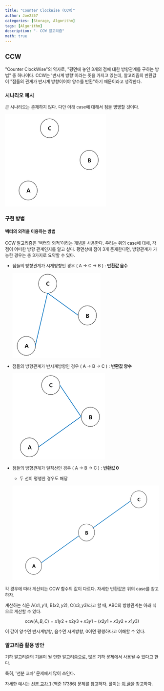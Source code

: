 ```yaml
---
title: "Counter ClockWise (CCW)"
author: Joe2357
categories: [Storage, Algorithm]
tags: [Algorithm]
description: "- CCW 알고리즘"
math: true
---
```




## CCW

"Counter ClockWise"의 약자로, "평면에 놓인 3개의 점에 대한 방향관계를 구하는 방법" 중 하나이다. CCW는 '반시계 방향'이라는 뜻을 가지고 있는데, 알고리즘의 반환값이 "점들의 관계가 반시계 방향이어야 양수를 반환"하기 때문이라고 생각한다.


### 시나리오 예시

큰 시나리오는 존재하지 않다. 다만 아래 case에 대해서 점을 명명할 것이다.

![ccw1](https://github.com/Joe2357/Joe2357.github.io/blob/main/assets/img/post/storage/algorithm/ccw/ccw1.png?raw=true)


### 구현 방법

#### 벡터의 외적을 이용하는 방법

CCW 알고리즘은 '벡터의 외적'이라는 개념을 사용한다. 우리는 위의 case에 대해, 각 점이 어떠한 방향 관계인지를 알고 싶다. 평면상에 점이 3개 존재한다면, 방향관계가 가능한 경우는 총 3가지로 요약할 수 있다.

- 점들의 방향관계가 시계방향인 경우 ( A -> C -> B ) : **반환값 음수**

  ![ccw2](https://github.com/Joe2357/Joe2357.github.io/blob/main/assets/img/post/storage/algorithm/ccw/ccw2.png?raw=true)

- 점들의 방향관계가 반시계방향인 경우 ( A -> B -> C ) : **반환값 양수**

  ![ccw3](https://github.com/Joe2357/Joe2357.github.io/blob/main/assets/img/post/storage/algorithm/ccw/ccw3.png?raw=true)

- 점들의 방향관계가 일직선인 경우 ( A -> B -> C ) : **반환값 0**

  - 두 선이 평행한 경우도 해당

  ![ccw4](https://github.com/Joe2357/Joe2357.github.io/blob/main/assets/img/post/storage/algorithm/ccw/ccw4.png?raw=true)

각 경우에 따라 계산되는 CCW 함수의 값이 다르다. 자세한 반환값은 위의 case를 참고하자.

계산하는 식은 A($x1, y1$), B($x2, y2$), C($x3, y3$)라고 할 때, ABC의 방향관계는 아래 식으로 계산할 수 있다.


$$
\text{ccw}(A, B, C) = x1y2 + x2y3 + x3y1 - (x2y1 + x3y2 + x1y3)
$$


이 값이 양수면 반시계방향, 음수면 시계방향, 0이면 평행하다고 이해할 수 있다.



### 알고리즘 활용 방안

기하 알고리즘의 기본이 될 만한 알고리즘으로, 많은 기하 문제에서 사용될 수 있다고 한다.

특히, '선분 교차' 문제에서 많이 쓰인다.

자세한 예시는 [선분 교차 1](https://www.acmicpc.net/problem/17386) (백준 17386) 문제를 참고하자. 풀이는 [이 글](https://joe2357.github.io/posts/boj17386/)을 참고하자.